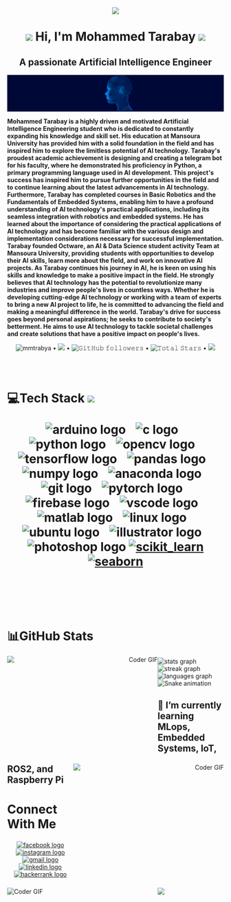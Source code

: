 <h1 align="center">
  
  ![](https://capsule-render.vercel.app/api?type=waving&color=gradient&height=100&section=header)

  <img
    src="https://camo.githubusercontent.com/5bbf8ca61ef5f92684489ace45ad6f45984fff87a621040c62b1fe31e3005ff9/687474703a2f2f692e696d6775722e636f6d2f436a34724d72532e676966"
    width="30"
  />
Hi, I'm Mohammed Tarabay
  <img
    src="https://media.giphy.com/media/hvRJCLFzcasrR4ia7z/giphy.gif"
    width="28"
  />
</h1>

<h2 align="center"> A passionate Artificial Intelligence Engineer</h2>

<img align="center" alt="coding" src="cover.png">




**Mohammed Tarabay is a highly driven and motivated Artificial Intelligence Engineering student who is dedicated to constantly expanding his knowledge and skill set. His education at Mansoura University has provided him with a solid foundation in the field and has inspired him to explore the limitless potential of AI technology. Tarabay's proudest academic achievement is designing and creating a telegram bot for his faculty, where he demonstrated his proficiency in Python, a primary programming language used in AI development. This project's success has inspired him to pursue further opportunities in the field and to continue learning about the latest advancements in AI technology. Furthermore, Tarabay has completed courses in Basic Robotics and the Fundamentals of Embedded Systems, enabling him to have a profound understanding of AI technology's practical applications, including its seamless integration with robotics and embedded systems. He has learned about the importance of considering the practical applications of AI technology and has become familiar with the various design and implementation considerations necessary for successful implementation. Tarabay founded Octware, an AI & Data Science student activity Team at Mansoura University, providing students with opportunities to develop their AI skills, learn more about the field, and work on innovative AI projects. As Tarabay continues his journey in AI, he is keen on using his skills and knowledge to make a positive impact in the field. He strongly believes that AI technology has the potential to revolutionize many industries and improve people's lives in countless ways. Whether he is developing cutting-edge AI technology or working with a team of experts to bring a new AI project to life, he is committed to advancing the field and making a meaningful difference in the world. Tarabay's drive for success goes beyond personal aspirations; he seeks to contribute to society's betterment. He aims to use AI technology to tackle societal challenges and create solutions that have a positive impact on people's lives.**



<p align="center">
   <img src="https://komarev.com/ghpvc/?username=mmtrabya&label=Profile%20views&color=f50000&style=plastic" alt="mmtrabya" /> 
  •
    <a href="https://user-badge.committers.top/egypt_private/mmtrabya"
      ><img
        src="https://user-badge.committers.top/egypt_private/mmtrabya.svg"
    /></a>
    •
    <img
      alt="𝙶𝚒𝚝𝙷𝚞𝚋 𝚏𝚘𝚕𝚕𝚘𝚠𝚎𝚛𝚜"
      src="https://img.shields.io/github/followers/mmtrabya?label=Followers&style=social"
    />
    •
    <img
      src="https://img.shields.io/github/stars/mmtrabya?label=Stars"
      alt="𝚃𝚘𝚝𝚊𝚕 𝚂𝚝𝚊𝚛𝚜"
    />
    •
    <a href="https://github.com/sponsors/mmtrabya"
      ><img
        src="https://img.shields.io/static/v1?label=Sponsor&message=%E2%9D%A4&logo=GitHub&color=%23fe8e86"
    /></a>
  </p>

<br /><br />



 <p align="center"> 
  <h1> 💻Tech Stack <img src="https://media2.giphy.com/media/QssGEmpkyEOhBCb7e1/giphy.gif?cid=ecf05e47a0n3gi1bfqntqmob8g9aid1oyj2wr3ds3mg700bl&rid=giphy.gif"</h1></p>

  <div align="center">
  <img src="https://skillicons.dev/icons?i=arduino" height="40" alt="arduino logo"  />
  <img width="10" />
  <img src="https://cdn.jsdelivr.net/gh/devicons/devicon/icons/c/c-original.svg" height="40" alt="c logo"  />
  <img width="10" />
  <img src="https://cdn.jsdelivr.net/gh/devicons/devicon/icons/python/python-original.svg" height="40" alt="python logo"  />
  <img width="10" />
  <img src="https://cdn.jsdelivr.net/gh/devicons/devicon/icons/opencv/opencv-original.svg" height="40" alt="opencv logo"  />
  <img width="10" />
  <img src="https://cdn.simpleicons.org/tensorflow/FF6F00" height="40" alt="tensorflow logo"  />
  <img width="10" />
  <img src="https://cdn.jsdelivr.net/gh/devicons/devicon/icons/pandas/pandas-original.svg" height="40" alt="pandas logo"  />
  <img width="10" />
  <img src="https://cdn.jsdelivr.net/gh/devicons/devicon/icons/numpy/numpy-original.svg" height="40" alt="numpy logo"  />
  <img width="10" />
  <img src="https://cdn.simpleicons.org/anaconda/44A833" height="40" alt="anaconda logo"  />
  <img width="10" />
  <img src="https://skillicons.dev/icons?i=git" height="40" alt="git logo"  />
  <img width="10" />
  <img src="https://cdn.simpleicons.org/pytorch/EE4C2C" height="40" alt="pytorch logo"  />
  <img width="10" />
  <img src="https://cdn.simpleicons.org/firebase/FFCA28" height="40" alt="firebase logo"  />
  <img width="10" />
  <img src="https://cdn.simpleicons.org/visualstudiocode/007ACC" height="40" alt="vscode logo"  />
  <img width="10" />
  <img src="https://cdn.jsdelivr.net/gh/devicons/devicon/icons/matlab/matlab-original.svg" height="40" alt="matlab logo"  />
  <img width="10" />
  <img src="https://skillicons.dev/icons?i=linux" height="40" alt="linux logo"  />
  <img width="10" />
  <img src="https://cdn.simpleicons.org/ubuntu/E95420" height="40" alt="ubuntu logo"  />
  <img width="10" />
  <img src="https://cdn.simpleicons.org/adobeillustrator/FF9A00" height="40" alt="illustrator logo"  />
  <img width="10" />
  <img src="https://cdn.simpleicons.org/adobephotoshop/31A8FF" height="40" alt="photoshop logo"  />
     <a href="https://scikit-learn.org/" target="_blank" rel="noreferrer"> <img src="https://upload.wikimedia.org/wikipedia/commons/0/05/Scikit_learn_logo_small.svg" alt="scikit_learn" width="40" height="40"/> </a> 
    <a href="https://seaborn.pydata.org/" target="_blank" rel="noreferrer"> <img src="https://seaborn.pydata.org/_images/logo-mark-lightbg.svg" alt="seaborn" width="40" height="40"/> </a>
</div> 
    
  </p>
<br /> <br />



  

  

  # 📊GitHub Stats 

  <p align="right">
   
<img alt="Coder GIF" align="left" height=250 width=350 src="https://images.squarespace-cdn.com/content/v1/5769fc401b631bab1addb2ab/1541580611624-TE64QGKRJG8SWAIUS7NS/ke17ZwdGBToddI8pDm48kPoswlzjSVMM-SxOp7CV59BZw-zPPgdn4jUwVcJE1ZvWQUxwkmyExglNqGp0IvTJZamWLI2zvYWH8K3-s_4yszcp2ryTI0HqTOaaUohrI8PI6FXy8c9PWtBlqAVlUS5izpdcIXDZqDYvprRqZ29Pw0o/coding-freak.gif" />  
<img alt="Coder GIF" align="right" height=250 width=350 src="https://cdn.dribbble.com/users/730703/screenshots/6581243/avento.gif" />
    
###

<div align="left">
  <img src="https://github-readme-stats.vercel.app/api?username=mmtrabya&hide_title=false&hide_rank=false&show_icons=true&include_all_commits=true&count_private=false&disable_animations=false&theme=gotham&locale=en&hide_border=false" height="150" alt="stats graph"  />
  <img src="https://streak-stats.demolab.com?user=mmtrabya&locale=en&mode=daily&theme=gotham&hide_border=false&border_radius=5&date_format=M j[, Y]" height="150" alt="streak graph"  />
  <img src="https://github-readme-stats.vercel.app/api/top-langs?username=mmtrabya&locale=en&hide_title=false&layout=compact&card_width=320&langs_count=5&theme=gotham&hide_border=false" height="150" alt="languages graph"  />
</div>
<img src="https://raw.githubusercontent.com/mmtrabya/mmtrabya/output/snake.svg" alt="Snake animation" />

###
    

 
 <h2> 🌱 I’m currently learning MLops, Embedded Systems, IoT, ROS2, and Raspberry Pi</h2>
    
</p>

  <h1>
    Connect With Me
    
    
###

<div align="center">
  <a href="https://www.facebook.com/mohamed.tarabay.77/" target="_blank">
    <img src="https://img.shields.io/static/v1?message=Facebook&logo=facebook&label=&color=1877F2&logoColor=black&labelColor=&style=for-the-badge" height="35" alt="facebook logo"  />
  </a>
  <a href="https://www.instagram.com/themohammedtarabay/" target="_blank">
    <img src="https://img.shields.io/static/v1?message=Instagram&logo=instagram&label=&color=E4405F&logoColor=black&labelColor=&style=for-the-badge" height="35" alt="instagram logo"  />
  </a>
  <a href="midotarabay66@gmail.com" target="_blank">
    <img src="https://img.shields.io/static/v1?message=Gmail&logo=gmail&label=&color=D14836&logoColor=black&labelColor=&style=for-the-badge" height="35" alt="gmail logo"  />
  </a>
  <a href="www.linkedin.com/in/ mohammed-tarabay-36b956235" target="_blank">
    <img src="https://img.shields.io/static/v1?message=LinkedIn&logo=linkedin&label=&color=0077B5&logoColor=black&labelColor=&style=for-the-badge" height="35" alt="linkedin logo"  />
  </a>
  <a href="https://www.hackerrank.com/midotarabay66" target="_blank">
    <img src="https://img.shields.io/static/v1?message=HackerRank&logo=hackerrank&label=&color=2EC866&logoColor=black&labelColor=&style=for-the-badge" height="35" alt="hackerrank logo"  />
  </a>
</div>

###
  
<img alt="Coder GIF" align="left" height=250 width=350 src="https://raw.githubusercontent.com/TheDudeThatCode/TheDudeThatCode/master/Assets/Developer.gif" />
 
![](https://capsule-render.vercel.app/api?type=waving&color=gradient&height=100&section=footer)
</div>
